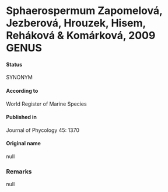 Sphaerospermum Zapomelová, Jezberová, Hrouzek, Hisem, Reháková & Komárková, 2009 GENUS
=======

#### Status
SYNONYM

#### According to
World Register of Marine Species

#### Published in
Journal of Phycology 45: 1370

#### Original name
null

### Remarks
null